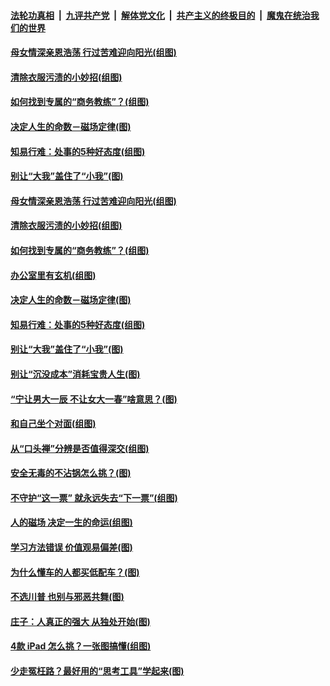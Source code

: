

####  [法轮功真相](../../../../basic/blob/master/README.md?t=11211602) &nbsp;|&nbsp; [九评共产党](../../../../9ping.md/blob/master/README.md?t=11211602) &nbsp;|&nbsp; [解体党文化](../../../../jtdwh.md/blob/master/README.md?t=11211602)  &nbsp;|&nbsp; [共产主义的终极目的](../../../../gczydzjmd.md/blob/master/README.md?t=11211602) &nbsp;|&nbsp; [魔鬼在统治我们的世界](../../../../mgztzwmdsj.md/blob/master/README.md?t=11211602) 

#### [母女情深亲恩浩荡 行过苦难迎向阳光(组图)](../pages/p8/950056.md?t=11211602) 

#### [清除衣服污渍的小妙招(组图)](../pages/p8/952881.md?t=11211602) 

#### [如何找到专属的“商务教练”？(组图)](../pages/p8/952053.md?t=11211602) 

#### [决定人生的命数－磁场定律(图)](../pages/p8/953195.md?t=11211602) 

#### [知易行难：处事的5种好态度(组图)](../pages/p8/953134.md?t=11211602) 

#### [别让“大我”盖住了“小我”(图)](../pages/p8/952049.md?t=11211602) 

#### [母女情深亲恩浩荡 行过苦难迎向阳光(组图)](../pages/p8/950056.md?t=11211602) 

#### [清除衣服污渍的小妙招(组图)](../pages/p8/952881.md?t=11211602) 

#### [如何找到专属的“商务教练”？(组图)](../pages/p8/952053.md?t=11211602) 

#### [办公室里有玄机(组图)](../pages/p8/953224.md?t=11211602) 

#### [决定人生的命数－磁场定律(图)](../pages/p8/953195.md?t=11211602) 

#### [知易行难：处事的5种好态度(组图)](../pages/p8/953134.md?t=11211602) 

#### [别让“大我”盖住了“小我”(图)](../pages/p8/952049.md?t=11211602) 

#### [别让“沉没成本”消耗宝贵人生(图)](../pages/p8/953091.md?t=11211602) 

#### [“宁让男大一辰 不让女大一春”啥意思？(图)](../pages/p8/952977.md?t=11211602) 

#### [和自己坐个对面(组图)](../pages/p8/952904.md?t=11211602) 

#### [从“口头禅”分辨是否值得深交(组图)](../pages/p8/952052.md?t=11211602) 

#### [安全无毒的不沾锅怎么挑？(图)](../pages/p8/952966.md?t=11211602) 

#### [不守护“这一票” 就永远失去“下一票”(组图)](../pages/p8/952862.md?t=11211602) 

#### [人的磁场 决定一生的命运(组图)](../pages/p8/952350.md?t=11211602) 

#### [学习方法错误 价值观易偏差(图)](../pages/p8/952854.md?t=11211602) 

#### [为什么懂车的人都买低配车？(图)](../pages/p8/952841.md?t=11211602) 

#### [不选川普 也别与邪恶共舞(图)](../pages/p8/952814.md?t=11211602) 

#### [庄子：人真正的强大 从独处开始(图)](../pages/p8/952355.md?t=11211602) 

#### [4款 iPad 怎么挑？一张图搞懂(组图)](../pages/p8/952739.md?t=11211602) 

#### [少走冤枉路？最好用的“思考工具”学起来(图)](../pages/p8/952738.md?t=11211602) 

